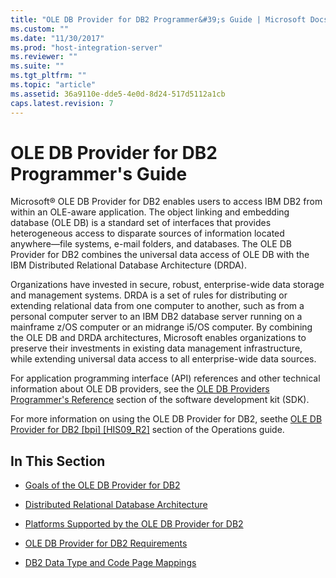 ```yaml
---
title: "OLE DB Provider for DB2 Programmer&#39;s Guide | Microsoft Docs"
ms.custom: ""
ms.date: "11/30/2017"
ms.prod: "host-integration-server"
ms.reviewer: ""
ms.suite: ""
ms.tgt_pltfrm: ""
ms.topic: "article"
ms.assetid: 36a9110e-dde5-4e0d-8d24-517d5112a1cb
caps.latest.revision: 7
---
```

# OLE DB Provider for DB2 Programmer&#39;s Guide
Microsoft® OLE DB Provider for DB2 enables users to access IBM DB2 from within an OLE-aware application. The object linking and embedding database (OLE DB) is a standard set of interfaces that provides heterogeneous access to disparate sources of information located anywhere—file systems, e-mail folders, and databases. The OLE DB Provider for DB2 combines the universal data access of OLE DB with the IBM Distributed Relational Database Architecture (DRDA).  
  
 Organizations have invested in secure, robust, enterprise-wide data storage and management systems. DRDA is a set of rules for distributing or extending relational data from one computer to another, such as from a personal computer server to an IBM DB2 database server running on a mainframe z/OS computer or an midrange i5/OS computer. By combining the OLE DB and DRDA architectures, Microsoft enables organizations to preserve their investments in existing data management infrastructure, while extending universal data access to all enterprise-wide data sources.  
  
 For application programming interface (API) references and other technical information about OLE DB providers, see the [OLE DB Providers Programmer's Reference](../HIS2010/ole-db-providers-programmer-s-reference1.md) section of the software development kit (SDK).  
  
 For more information on using the OLE DB Provider for DB2, seethe [OLE DB Provider for DB2 &#91;bpi&#93; &#91;HIS09_R2&#93;](http://msdn.microsoft.com/en-us/ca174e75-eff1-4df3-bc9c-90312581c780) section of the Operations guide.  
  
## In This Section  
  
-   [Goals of the OLE DB Provider for DB2](../HIS2010/goals-of-the-ole-db-provider-for-db2.md)  
  
-   [Distributed Relational Database Architecture](../HIS2010/distributed-relational-database-architecture2.md)  
  
-   [Platforms Supported by the OLE DB Provider for DB2](../HIS2010/host-platforms-for-db2.md)  
  
-   [OLE DB Provider for DB2 Requirements](../HIS2010/microsoft-data-access-components.md)  
  
-   [DB2 Data Type and Code Page Mappings](../HIS2010/db2-data-type-and-code-page-mappings.md)